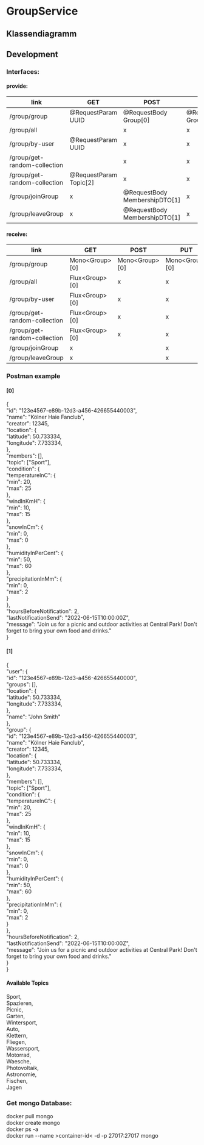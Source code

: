 # GroupService

## Klassendiagramm


## Development

### Interfaces:

#### provide:
| link                         | GET                    | POST                          | PUT                   | DELETE             |
|------------------------------|------------------------|-------------------------------|-----------------------|--------------------|
| /group/group                 | @RequestParam UUID     | @RequestBody Group[0]         | @RequestBody Group[0] | @RequestParam UUID |
| /group/all                   |                        | x                             | x                     | x                  |
| /group/by-user               | @RequestParam UUID     | x                             | x                     | x                  |
| /group/get-random-collection |                        | x                             | x                     | x                  |
| /group/get-random-collection | @RequestParam Topic[2] | x                             | x                     | x                  |
| /group/joinGroup             | x                      | @RequestBody MembershipDTO[1] | x                     | x                  |
| /group/leaveGroup            | x                      | @RequestBody MembershipDTO[1] | x                     | x                  |

#### receive:
| link                         | GET              | POST             | PUT              | DELETE |
|------------------------------|------------------|------------------|------------------|--------|
| /group/group                 | Mono\<Group\>[0] | Mono\<Group\>[0] | Mono\<Group\>[0] | x      |
| /group/all                   | Flux\<Group\>[0] | x                | x                | x      |
| /group/by-user               | Flux\<Group\>[0] | x                | x                | x      |
| /group/get-random-collection | Flux\<Group\>[0] | x                | x                | x      |
| /group/get-random-collection | Flux\<Group\>[0] | x                | x                | x      |
| /group/joinGroup             | x                |                  | x                | x      |
| /group/leaveGroup            | x                |                  | x                | x      |


### Postman example
#### [0]
{  
"id": "123e4567-e89b-12d3-a456-426655440003",  
"name": "Kölner Haie Fanclub",  
"creator": 12345,  
"location": {  
"latitude": 50.733334,     
"longitude": 7.733334,     
},  
"members": [],  
"topic": ["Sport"],  
"condition": {  
"temperatureInC": {  
"min": 20,  
"max": 25  
},  
"windInKmH": {  
"min": 10,  
"max": 15  
},  
"snowInCm": {  
"min": 0,  
"max": 0  
},  
"humidityInPerCent": {  
"min": 50,  
"max": 60  
},  
"precipitationInMm": {  
"min": 0,  
"max": 2  
}  
},  
"hoursBeforeNotification": 2,  
"lastNotificationSend": "2022-06-15T10:00:00Z",  
"message": "Join us for a picnic and outdoor activities at Central Park! Don't forget to bring your own food and drinks."  
}

#### [1]
{  
"user": {  
"id": "123e4567-e89b-12d3-a456-426655440000",  
"groups": [],  
"location": {  
"latitude": 50.733334,     
"longitude": 7.733334,     
},   
"name": "John Smith"  
},  
"group": {    
"id": "123e4567-e89b-12d3-a456-426655440003",  
"name": "Kölner Haie Fanclub",  
"creator": 12345,  
"location": {  
"latitude": 50.733334,     
"longitude": 7.733334,     
},  
"members": [],  
"topic": ["Sport"],  
"condition": {  
"temperatureInC": {  
"min": 20,  
"max": 25  
},  
"windInKmH": {  
"min": 10,  
"max": 15  
},  
"snowInCm": {  
"min": 0,  
"max": 0  
},  
"humidityInPerCent": {  
"min": 50,  
"max": 60  
},  
"precipitationInMm": {  
"min": 0,  
"max": 2  
}  
},  
"hoursBeforeNotification": 2,  
"lastNotificationSend": "2022-06-15T10:00:00Z",  
"message": "Join us for a picnic and outdoor activities at Central Park! Don't forget to bring your own food and drinks."  
}  
}  

#### Available Topics  
Sport,  
Spazieren,  
Picnic,  
Garten,  
Wintersport,  
Auto,  
Klettern,  
Fliegen,  
Wassersport,  
Motorrad,  
Waesche,  
Photovoltaik,  
Astronomie,  
Fischen,  
Jagen  

### Get mongo Database:  
docker pull mongo  
docker create mongo  
docker ps -a  
docker run --name >container-id< -d -p 27017:27017 mongo  

